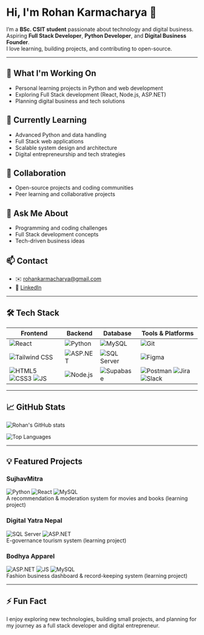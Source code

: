 # Hi, I'm Rohan Karmacharya 👋

I’m a **BSc. CSIT student** passionate about technology and digital business. Aspiring **Full Stack Developer**, **Python Developer**, and **Digital Business Founder**.  
I love learning, building projects, and contributing to open-source.

---

## 🔭 What I'm Working On
- Personal learning projects in Python and web development
- Exploring Full Stack development (React, Node.js, ASP.NET)
- Planning digital business and tech solutions

## 🌱 Currently Learning
- Advanced Python and data handling
- Full Stack web applications
- Scalable system design and architecture
- Digital entrepreneurship and tech strategies

## 👯 Collaboration
- Open-source projects and coding communities
- Peer learning and collaborative projects

## 💬 Ask Me About
- Programming and coding challenges
- Full Stack development concepts
- Tech-driven business ideas

## 📫 Contact
- ✉️ [rohankarmacharya@gmail.com](mailto:rohankarmacharya@gmail.com)  
- 🔗 [LinkedIn](https://linkedin.com/in/rohankarmacharya)

---

## 🛠️ Tech Stack

| Frontend | Backend | Database | Tools & Platforms |
|----------|---------|----------|-----------------|
| ![React](https://img.shields.io/badge/React-61DAFB?style=for-the-badge&logo=react&logoColor=white) | ![Python](https://img.shields.io/badge/Python-3776AB?style=for-the-badge&logo=python&logoColor=white) | ![MySQL](https://img.shields.io/badge/MySQL-4479A1?style=for-the-badge&logo=mysql&logoColor=white) | ![Git](https://img.shields.io/badge/Git-F05032?style=for-the-badge&logo=git&logoColor=white) |
| ![Tailwind CSS](https://img.shields.io/badge/Tailwind_CSS-06B6D4?style=for-the-badge&logo=tailwind-css&logoColor=white) | ![ASP.NET](https://img.shields.io/badge/ASP.NET-512BD4?style=for-the-badge&logo=dot-net&logoColor=white) | ![SQL Server](https://img.shields.io/badge/SQL_Server-CC2927?style=for-the-badge&logo=microsoft-sql-server&logoColor=white) | ![Figma](https://img.shields.io/badge/Figma-F24E1E?style=for-the-badge&logo=figma&logoColor=white) |
| ![HTML5](https://img.shields.io/badge/HTML5-E34F26?style=for-the-badge&logo=html5&logoColor=white) ![CSS3](https://img.shields.io/badge/CSS3-1572B6?style=for-the-badge&logo=css3&logoColor=white) ![JS](https://img.shields.io/badge/JavaScript-F7DF1E?style=for-the-badge&logo=javascript&logoColor=black) | ![Node.js](https://img.shields.io/badge/Node.js-339933?style=for-the-badge&logo=node.js&logoColor=white) | ![Supabase](https://img.shields.io/badge/Supabase-3ECF8E?style=for-the-badge&logo=supabase&logoColor=white) | ![Postman](https://img.shields.io/badge/Postman-FF6C37?style=for-the-badge&logo=postman&logoColor=white) ![Jira](https://img.shields.io/badge/Jira-0052CC?style=for-the-badge&logo=jira&logoColor=white) ![Slack](https://img.shields.io/badge/Slack-4A154B?style=for-the-badge&logo=slack&logoColor=white) |

---

## 📈 GitHub Stats

![Rohan's GitHub stats](https://github-readme-stats.vercel.app/api?username=rohankarmacharya&show_icons=true&theme=vue)

![Top Languages](https://github-readme-stats.vercel.app/api/top-langs/?username=rohankarmacharya&layout=compact&theme=vue)

---

## 💡 Featured Projects

### **SujhavMitra**
![Python](https://img.shields.io/badge/Python-3776AB?style=for-the-badge&logo=python&logoColor=white) ![React](https://img.shields.io/badge/React-61DAFB?style=for-the-badge&logo=react&logoColor=white) ![MySQL](https://img.shields.io/badge/MySQL-4479A1?style=for-the-badge&logo=mysql&logoColor=white)  
A recommendation & moderation system for movies and books (learning project)

### **Digital Yatra Nepal**
![SQL Server](https://img.shields.io/badge/SQL_Server-CC2927?style=for-the-badge&logo=microsoft-sql-server&logoColor=white) ![ASP.NET](https://img.shields.io/badge/ASP.NET-512BD4?style=for-the-badge&logo=dot-net&logoColor=white)  
E-governance tourism system (learning project)

### **Bodhya Apparel**
![ASP.NET](https://img.shields.io/badge/ASP.NET-512BD4?style=for-the-badge&logo=dot-net&logoColor=white) ![JS](https://img.shields.io/badge/JavaScript-F7DF1E?style=for-the-badge&logo=javascript&logoColor=black) ![MySQL](https://img.shields.io/badge/MySQL-4479A1?style=for-the-badge&logo=mysql&logoColor=white)  
Fashion business dashboard & record-keeping system (learning project)

---

## ⚡ Fun Fact
I enjoy exploring new technologies, building small projects, and planning for my journey as a full stack developer and digital entrepreneur.

